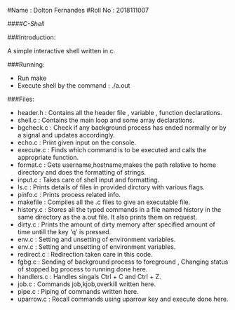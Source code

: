 #Name : Dolton Fernandes
#Roll No : 2018111007

*####C-Shell*

###Introduction:

A simple interactive shell written in c.

###Running:

* Run make
* Execute shell by the command : ./a.out

###Files:

* header.h : Contains all the header file , variable , function declarations.
* shell.c : Contains the main loop and some array declarations.
* bgcheck.c : Check if any background process has ended normally or by a signal and updates accordingly.
* echo.c : Print given input on the console.
* execute.c : Finds which command is to be executed and calls the appropriate function.
* format.c : Gets username,hostname,makes the path relative to home directory and does the formatting of strings.
* input.c : Takes care of shell input and formatting.
* ls.c : Prints details of files in provided dirctory with various flags.
* pinfo.c : Prints process related info.
* makefile : Compiles all the .c files to give an executable file.
* history.c : Stores all the typed commands in a file named history in the same directory as the a.out file. It also prints them on request.
* dirty.c : Prints the amount of dirty memory after specified amount of time untill the key 'q' is pressed.
* env.c : Setting and unsetting of environment variables.
* env.c : Setting and unsetting of environment variables.
* redirect.c : Redirection taken care in this code.
* fgbg.c : Sending of background process to foreground , Changing status of stopped bg process to running done here.
* handlers.c : Handles singals Ctrl + C and Ctrl + Z.
* job.c : Commands job,kjob,overkill written here.
* pipe.c : Piping of commands written here.
* uparrow.c : Recall commands using uparrow key and execute done here.